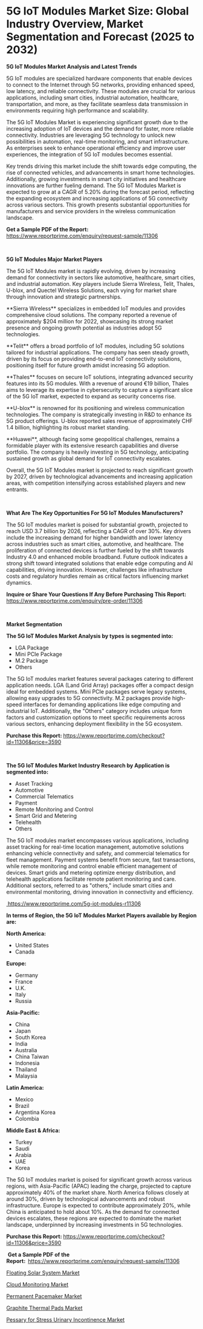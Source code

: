 <p><h1>5G IoT Modules Market Size: Global Industry Overview, Market Segmentation and Forecast (2025 to 2032)</h1></p><p><strong>5G IoT Modules Market Analysis and Latest Trends</strong></p>
<p><p>5G IoT modules are specialized hardware components that enable devices to connect to the Internet through 5G networks, providing enhanced speed, low latency, and reliable connectivity. These modules are crucial for various applications, including smart cities, industrial automation, healthcare, transportation, and more, as they facilitate seamless data transmission in environments requiring high performance and scalability.</p><p>The 5G IoT Modules Market is experiencing significant growth due to the increasing adoption of IoT devices and the demand for faster, more reliable connectivity. Industries are leveraging 5G technology to unlock new possibilities in automation, real-time monitoring, and smart infrastructure. As enterprises seek to enhance operational efficiency and improve user experiences, the integration of 5G IoT modules becomes essential.</p><p>Key trends driving this market include the shift towards edge computing, the rise of connected vehicles, and advancements in smart home technologies. Additionally, growing investments in smart city initiatives and healthcare innovations are further fueling demand. The 5G IoT Modules Market is expected to grow at a CAGR of 5.20% during the forecast period, reflecting the expanding ecosystem and increasing applications of 5G connectivity across various sectors. This growth presents substantial opportunities for manufacturers and service providers in the wireless communication landscape.</p></p>
<p><strong>Get a Sample PDF of the Report:&nbsp;</strong> <a href="https://www.reportprime.com/enquiry/request-sample/11306?utm_campaign=2113&utm_medium=2&utm_source=Github&utm_content=ia&utm_term=20032025&utm_id=5g-iot-modules">https://www.reportprime.com/enquiry/request-sample/11306</a></p>
<p>&nbsp;</p>
<p><strong>5G IoT Modules Major Market Players</strong></p>
<p><p>The 5G IoT Modules market is rapidly evolving, driven by increasing demand for connectivity in sectors like automotive, healthcare, smart cities, and industrial automation. Key players include Sierra Wireless, Telit, Thales, U-blox, and Quectel Wireless Solutions, each vying for market share through innovation and strategic partnerships.</p><p>**Sierra Wireless** specializes in embedded IoT modules and provides comprehensive cloud solutions. The company reported a revenue of approximately $204 million for 2022, showcasing its strong market presence and ongoing growth potential as industries adopt 5G technologies.</p><p>**Telit** offers a broad portfolio of IoT modules, including 5G solutions tailored for industrial applications. The company has seen steady growth, driven by its focus on providing end-to-end IoT connectivity solutions, positioning itself for future growth amidst increasing 5G adoption.</p><p>**Thales** focuses on secure IoT solutions, integrating advanced security features into its 5G modules. With a revenue of around €19 billion, Thales aims to leverage its expertise in cybersecurity to capture a significant slice of the 5G IoT market, expected to expand as security concerns rise.</p><p>**U-blox** is renowned for its positioning and wireless communication technologies. The company is strategically investing in R&D to enhance its 5G product offerings. U-blox reported sales revenue of approximately CHF 1.4 billion, highlighting its robust market standing.</p><p>**Huawei**, although facing some geopolitical challenges, remains a formidable player with its extensive research capabilities and diverse portfolio. The company is heavily investing in 5G technology, anticipating sustained growth as global demand for IoT connectivity escalates.</p><p>Overall, the 5G IoT Modules market is projected to reach significant growth by 2027, driven by technological advancements and increasing application areas, with competition intensifying across established players and new entrants.</p></p>
<p>&nbsp;</p>
<p><strong>What Are The Key Opportunities For 5G IoT Modules Manufacturers?</strong></p>
<p><p>The 5G IoT modules market is poised for substantial growth, projected to reach USD 3.7 billion by 2026, reflecting a CAGR of over 30%. Key drivers include the increasing demand for higher bandwidth and lower latency across industries such as smart cities, automotive, and healthcare. The proliferation of connected devices is further fueled by the shift towards Industry 4.0 and enhanced mobile broadband. Future outlook indicates a strong shift toward integrated solutions that enable edge computing and AI capabilities, driving innovation. However, challenges like infrastructure costs and regulatory hurdles remain as critical factors influencing market dynamics.</p></p>
<p><strong>Inquire or Share Your Questions If Any Before Purchasing This Report:</strong> <a href="https://www.reportprime.com/enquiry/pre-order/11306?utm_campaign=2113&utm_medium=2&utm_source=Github&utm_content=ia&utm_term=20032025&utm_id=5g-iot-modules">https://www.reportprime.com/enquiry/pre-order/11306</a></p>
<p>&nbsp;</p>
<p><strong>Market Segmentation</strong></p>
<p><strong>The 5G IoT Modules Market Analysis by types is segmented into:</strong></p>
<p><ul><li>LGA Package</li><li>Mini PCIe Package</li><li>M.2 Package</li><li>Others</li></ul></p>
<p><p>The 5G IoT modules market features several packages catering to different application needs. LGA (Land Grid Array) packages offer a compact design ideal for embedded systems. Mini PCIe packages serve legacy systems, allowing easy upgrades to 5G connectivity. M.2 packages provide high-speed interfaces for demanding applications like edge computing and industrial IoT. Additionally, the "Others" category includes unique form factors and customization options to meet specific requirements across various sectors, enhancing deployment flexibility in the 5G ecosystem.</p></p>
<p><strong>Purchase this Report:&nbsp;</strong><a href="https://www.reportprime.com/checkout?id=11306&price=3590&utm_campaign=2113&utm_medium=2&utm_source=Github&utm_content=ia&utm_term=20032025&utm_id=5g-iot-modules">https://www.reportprime.com/checkout?id=11306&price=3590</a></p>
<p>&nbsp;</p>
<p><strong>The 5G IoT Modules Market Industry Research by Application is segmented into:</strong></p>
<p><ul><li>Asset Tracking</li><li>Automotive</li><li>Commercial Telematics</li><li>Payment</li><li>Remote Monitoring and Control</li><li>Smart Grid and Metering</li><li>Telehealth</li><li>Others</li></ul></p>
<p><p>The 5G IoT modules market encompasses various applications, including asset tracking for real-time location management, automotive solutions enhancing vehicle connectivity and safety, and commercial telematics for fleet management. Payment systems benefit from secure, fast transactions, while remote monitoring and control enable efficient management of devices. Smart grids and metering optimize energy distribution, and telehealth applications facilitate remote patient monitoring and care. Additional sectors, referred to as "others," include smart cities and environmental monitoring, driving innovation in connectivity and efficiency.</p></p>
<p><a href="https://www.reportprime.com/5g-iot-modules-r11306?utm_campaign=2113&utm_medium=2&utm_source=Github&utm_content=ia&utm_term=20032025&utm_id=5g-iot-modules">&nbsp;https://www.reportprime.com/5g-iot-modules-r11306</a></p>
<p><strong>In terms of Region, the 5G IoT Modules Market Players available by Region are:</strong></p>
<p>
    <p> <strong> North America: </strong>
        <ul>
            <li>United States</li>
            <li>Canada</li>
        </ul>
        </p> 
    <p> <strong> Europe: </strong>
        <ul>
            <li>Germany</li>
            <li>France</li>
            <li>U.K.</li>
            <li>Italy</li>
            <li>Russia</li>
        </ul>
        </p> 
    <p> <strong> Asia-Pacific: </strong>
        <ul>
            <li>China</li>
            <li>Japan</li>
            <li>South Korea</li>
            <li>India</li>
            <li>Australia</li>
            <li>China Taiwan</li>
            <li>Indonesia</li>
            <li>Thailand</li>
            <li>Malaysia</li>
        </ul>
        </p> 
    <p> <strong> Latin America: </strong>
        <ul>
            <li>Mexico</li>
            <li>Brazil</li>
            <li>Argentina Korea</li>
            <li>Colombia</li>
        </ul>
        </p> 
    <p> <strong> Middle East & Africa: </strong>
        <ul>
            <li>Turkey</li>
            <li>Saudi</li>
            <li>Arabia</li>
            <li>UAE</li>
            <li>Korea</li>
        </ul>
    </p>
    </p>
<p><p>The 5G IoT modules market is poised for significant growth across various regions, with Asia-Pacific (APAC) leading the charge, projected to capture approximately 40% of the market share. North America follows closely at around 30%, driven by technological advancements and robust infrastructure. Europe is expected to contribute approximately 20%, while China is anticipated to hold about 10%. As the demand for connected devices escalates, these regions are expected to dominate the market landscape, underpinned by increasing investments in 5G technologies.</p></p>
<p><strong>Purchase this Report: </strong><a href="https://www.reportprime.com/checkout?id=11306&price=3590&utm_campaign=2113&utm_medium=2&utm_source=Github&utm_content=ia&utm_term=20032025&utm_id=5g-iot-modules">https://www.reportprime.com/checkout?id=11306&price=3590</a></p>
<p>&nbsp;<strong>Get a Sample PDF of the Report:&nbsp;&nbsp;</strong><a href="https://www.reportprime.com/enquiry/request-sample/11306?utm_campaign=2113&utm_medium=2&utm_source=Github&utm_content=ia&utm_term=20032025&utm_id=5g-iot-modules">https://www.reportprime.com/enquiry/request-sample/11306</a></p>
<p><strong></strong></p>
<p><p><a href="https://github.com/izetajhazuga/Market-Research-Report-List-1/blob/main/floating-solar-system-market.md?utm_campaign=2113&utm_medium=2&utm_source=Github&utm_content=ia&utm_term=20032025&utm_id=5g-iot-modules">Floating Solar System Market</a></p><p><a href="https://github.com/Mayankdeswa/Market-Research-Report-List-1/blob/main/cloud-monitoring-market.md?utm_campaign=2113&utm_medium=2&utm_source=Github&utm_content=ia&utm_term=20032025&utm_id=5g-iot-modules">Cloud Monitoring Market</a></p><p><a href="https://github.com/neilycalanww/Market-Research-Report-List-1/blob/main/permanent-pacemaker-market.md?utm_campaign=2113&utm_medium=2&utm_source=Github&utm_content=ia&utm_term=20032025&utm_id=5g-iot-modules">Permanent Pacemaker Market</a></p><p><a href="https://github.com/gackesaizaze/Market-Research-Report-List-1/blob/main/graphite-thermal-pads-market.md?utm_campaign=2113&utm_medium=2&utm_source=Github&utm_content=ia&utm_term=20032025&utm_id=5g-iot-modules">Graphite Thermal Pads Market</a></p><p><a href="https://github.com/keolalelekr8/Market-Research-Report-List-1/blob/main/pessary-for-stress-urinary-incontinence-market.md?utm_campaign=2113&utm_medium=2&utm_source=Github&utm_content=ia&utm_term=20032025&utm_id=5g-iot-modules">Pessary for Stress Urinary Incontinence Market</a></p></p>